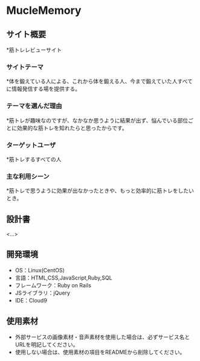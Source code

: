 # MucleMemory

## サイト概要
*筋トレレビューサイト
### サイトテーマ
*体を鍛えている人による、これから体を鍛える人、今まで鍛えていた人すべてに情報発信する場を提供する。

### テーマを選んだ理由
*筋トレが趣味なのですが、なかなか思うように結果が出ず、悩んでいる部位ごとに効果的な筋トレを知れたらと思ったからです。

### ターゲットユーザ
*筋トレするすべての人

### 主な利用シーン
*筋トレで思うように効果が出なかったときや、もっと効率的に筋トレをしたいとき。

## 設計書
<...>

## 開発環境
- OS：Linux(CentOS)
- 言語：HTML,CSS,JavaScript,Ruby,SQL
- フレームワーク：Ruby on Rails
- JSライブラリ：jQuery
- IDE：Cloud9

## 使用素材
- 外部サービスの画像素材・音声素材を使用した場合は、必ずサービス名とURLを明記してください。
- 使用しない場合は、使用素材の項目をREADMEから削除してください。
